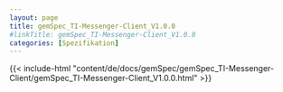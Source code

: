 ```yaml
---
layout: page
title: gemSpec_TI-Messenger-Client_V1.0.0
#linkTitle: gemSpec_TI-Messenger-Client_V1.0.0
categories: [Spezifikation]
---
```

{{< include-html "content/de/docs/gemSpec/gemSpec_TI-Messenger-Client/gemSpec_TI-Messenger-Client_V1.0.0.html" >}}